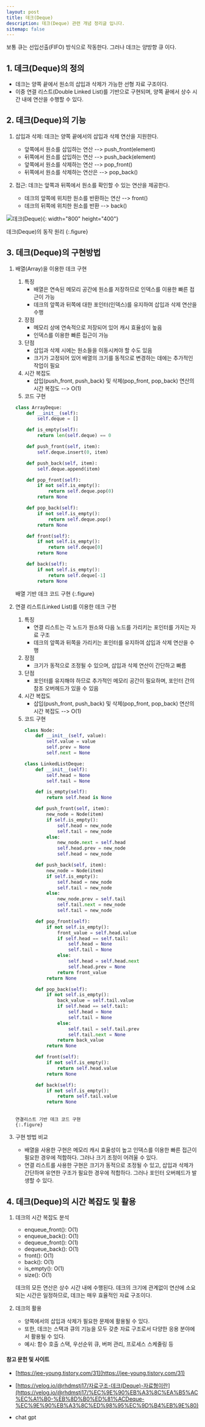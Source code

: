 ```yaml
---
layout: post
title: 데크(Deque)
description: 데크(Deque) 관련 개념 정리글 입니다.
sitemap: false
---
```


보통 큐는 선입선출(FIFO) 방식으로 작동한다. 그러나 데크는 양방향 큐 이다.

## 1. 데크(Deque)의 정의

- 데크는 양쪽 끝에서 원소의 삽입과 삭제가 가능한 선형 자료 구조이다.
- 이중 연결 리스트(Double Linked List)를 기반으로 구현되며, 양쪽 끝에서 상수 시간   내에 연산을 수행할 수 있다.

## 2. 데크(Deque)의 기능
    
1. 삽입과 삭제: 데크는 양쪽 끝에서의 삽입과 삭제 연산을 지원한다. 
    - 앞쪽에서 원소를 삽입하는 연산 --> push_front(element)
    - 뒤쪽에서 원소를 삽입하는 연산 --> push_back(element)
    - 앞쪽에서 원소를 삭제하는 연산 --> pop_front()
    - 뒤쪽에서 원소를 삭제하는 연산은 --> pop_back()

2. 접근: 데크는 앞쪽과 뒤쪽에서 원소를 확인할 수 있는 연산을 제공한다.
    - 데크의 앞쪽에 위치한 원소를 반환하는 연산 --> front()
    - 데크의 뒤쪽에 위치한 원소를 반환 --> back()

![데크(Deque)](/assets/img/blog/Deque.png){: width="800" height="400"}

데크(Deque)의 동작 원리
{:.figure}

## 3. 데크(Deque)의 구현방법

1. 배열(Array)을 이용한 데크 구현
    1. 특징
        - 배열은 연속된 메모리 공간에 원소를 저장하므로 인덱스를 이용한 빠른 접근이 가능
        - 데크의 앞쪽과 뒤쪽에 대한 포인터(인덱스)를 유지하여 삽입과 삭제 연산을 수행
    2. 장점
        - 메모리 상에 연속적으로 저장되어 있어 캐시 효율성이 높음
        - 인덱스를 이용한 빠른 접근이 가능
    3. 단점
        - 삽입과 삭제 시에는 원소들을 이동시켜야 할 수도 있음
        - 크기가 고정되어 있어 배열의 크기를 동적으로 변경하는 데에는 추가적인 작업이 필요
    4. 시간 복잡도
        - 삽입(push_front, push_back) 및 삭제(pop_front, pop_back) 연산의 시간 복잡도 --> O(1)
    5. 코드 구현
    ~~~python
    class ArrayDeque:
        def __init__(self):
            self.deque = []

        def is_empty(self):
            return len(self.deque) == 0

        def push_front(self, item):
            self.deque.insert(0, item)

        def push_back(self, item):
            self.deque.append(item)

        def pop_front(self):
            if not self.is_empty():
                return self.deque.pop(0)
            return None

        def pop_back(self):
            if not self.is_empty():
                return self.deque.pop()
            return None

        def front(self):
            if not self.is_empty():
                return self.deque[0]
            return None

        def back(self):
            if not self.is_empty():
                return self.deque[-1]
            return None
    ~~~

    배열 기반 데크 코드 구현
    {:.figure}

2. 연결 리스트(Linked List)를 이용한 데크 구현

    1. 특징
        - 연결 리스트는 각 노드가 원소와 다음 노드를 가리키는 포인터를 가지는 자료 구조
        - 데크의 앞쪽과 뒤쪽을 가리키는 포인터를 유지하여 삽입과 삭제 연산을 수행
    2. 장점
        - 크기가 동적으로 조정될 수 있으며, 삽입과 삭제 연산이 간단하고 빠름
    3. 단점
        - 포인터를 유지해야 하므로 추가적인 메모리 공간이 필요하며, 포인터 간의 참조 오버헤드가 있을 수 있음
    4. 시간 복잡도
        - 삽입(push_front, push_back) 및 삭제(pop_front, pop_back) 연산의 시간 복잡도 --> O(1)
    5. 코드 구현
        ~~~python
        class Node:
            def __init__(self, value):
                self.value = value
                self.prev = None
                self.next = None

        class LinkedListDeque:
            def __init__(self):
                self.head = None
                self.tail = None

            def is_empty(self):
                return self.head is None

            def push_front(self, item):
                new_node = Node(item)
                if self.is_empty():
                    self.head = new_node
                    self.tail = new_node
                else:
                    new_node.next = self.head
                    self.head.prev = new_node
                    self.head = new_node

            def push_back(self, item):
                new_node = Node(item)
                if self.is_empty():
                    self.head = new_node
                    self.tail = new_node
                else:
                    new_node.prev = self.tail
                    self.tail.next = new_node
                    self.tail = new_node

            def pop_front(self):
                if not self.is_empty():
                    front_value = self.head.value
                    if self.head == self.tail:
                        self.head = None
                        self.tail = None
                    else:
                        self.head = self.head.next
                        self.head.prev = None
                    return front_value
                return None

            def pop_back(self):
                if not self.is_empty():
                    back_value = self.tail.value
                    if self.head == self.tail:
                        self.head = None
                        self.tail = None
                    else:
                        self.tail = self.tail.prev
                        self.tail.next = None
                    return back_value
                return None

            def front(self):
                if not self.is_empty():
                    return self.head.value
                return None

            def back(self):
                if not self.is_empty():
                    return self.tail.value
                return None
    ~~~

    연결리스트 기반 데크 코드 구현
    {:.figure}

3. 구현 방법 비교

    - 배열을 사용한 구현은 메모리 캐시 효율성이 높고 인덱스를 이용한 빠른 접근이 필요한 경우에 적합하다. 그러나 크기 조정이 어려울 수 있다.
    - 연결 리스트를 사용한 구현은 크기가 동적으로 조정될 수 있고, 삽입과 삭제가 간단하며 유연한 구조가 필요한 경우에 적합하다. 그러나 포인터 오버헤드가 발생할 수 있다.

## 4. 데크(Deque)의 시간 복잡도 및 활용
1. 데크의 시간 복잡도 분석
    - enqueue_front(): O(1)
    - enqueue_back(): O(1)
    - dequeue_front(): O(1)
    - dequeue_back(): O(1)
    - front(): O(1)
    - back(): O(1)
    - is_empty(): O(1)
    - size(): O(1)

    데크의 모든 연산은 상수 시간 내에 수행된다. 데크의 크기에 관계없이 연산에 소요되는 시간은 일정하므로, 데크는 매우 효율적인 자료 구조이다.

2. 데크의 활용

    - 양쪽에서의 삽입과 삭제가 필요한 문제에 활용될 수 있다.
    - 또한, 데크는 스택과 큐의 기능을 모두 갖춘 자료 구조로서 다양한 응용 분야에서 활용될 수 있다.
    - 예시: 함수 호출 스택, 우선순위 큐, 버퍼 관리, 프로세스 스케줄링 등


#### **참고 문헌 및 사이트** 

- [https://jee-young.tistory.com/31](https://jee-young.tistory.com/31)

- [https://velog.io/@rhdmstj17/자료구조-데크(Deque)-자료형이란](https://velog.io/@rhdmstj17/%EC%9E%90%EB%A3%8C%EA%B5%AC%EC%A1%B0-%EB%8D%B0%ED%81%ACDeque-%EC%9E%90%EB%A3%8C%ED%98%95%EC%9D%B4%EB%9E%80)

- chat gpt